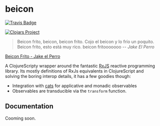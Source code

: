 # beicon #

[![Travis Badge](https://img.shields.io/travis/funcool/beicon/master.svg)](https://travis-ci.org/funcool/beicon "Travis Badge")

[![Clojars Project](http://clojars.org/funcool/beicon/latest-version.svg)](http://clojars.org/funcool/beicon)

<blockquote>
Beicon frito,
beicon,
beicon frito.
Cojo el beicon
y lo frío
un poquito.
Beicon frito,
esto está muy rico.
beicon fritooooooo
-- <cite>Jake El Perro</cite>
</blockquote>

<a href="https://www.youtube.com/watch?v=l4HBq452_W8">Beicon Frito - Jake el Perro</a>

A ClojureScripty wrapper around the fantastic [RxJS](https://github.com/Reactive-Extensions/RxJS) reactive programming library.
Its mostly definitions of RxJs equivalents in ClojureScript and solving the boring
interop details, it has a few goodies though:

- Integration with [cats](https://github.com/funcool/cats) for applicative and
  monadic observables
- Observables are transducible via the `transform` function.


## Documentation ##

Cooming soon.

